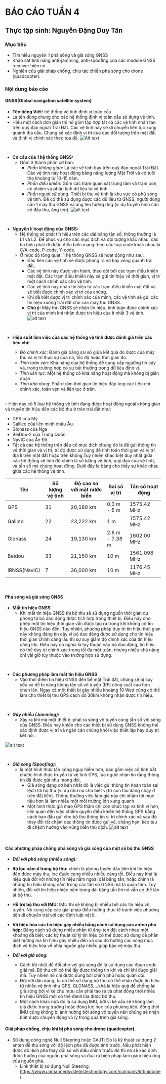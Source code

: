 # BÁO CÁO TUẦN 4
## Thực tập sinh: Nguyễn Đặng Duy Tân

### **Mục tiêu**
- Tìm hiểu nguyên lí phá sóng và giả sóng GNSS
- Khảo sát tính năng anti-jamming, anti-spoofing của các module GNSS receiver hiện có
- Nghiên cứu giải pháp chống, chịu tác chiến phá sóng cho drone (quadcopter). 

### **Nội dung báo cáo**
#### **GNSS(Global navigation satellite system)**
- **Tên tiếng Việt:** hệ thống vệ tinh định vị toàn cầu.
- Là tên dùng chung cho các hệ thống định vị toàn cầu sử dụng vệ tinh.
- Hiểu một cách đơn giản thì nó gồm tập hợp tất cả các vệ tinh nhân tạo trên quỹ đạo ngoài Trái Đất. Các vệ tinh này sẽ di chuyển liên tục xung quanh địa cầu. Chúng sẽ xác định vị trí của các đối tượng trên mặt đất và định vị chính xác theo tọa độ.
 <img
  src="https://csurvey.vn/img/uploads/images/GNSS-la-gi-1.jpg"
  alt="Alt text"
  title="Optional title"
  style="display: inline-block; margin: 0 auto; max-width: 300px">
<br>

- **Cơ cấu của 1 hệ thống GNSS:**
  - Gồm 3 thành phần cơ bản:
    - *Phần không gian:* Là các vệ tinh bay trên quỹ đạo ngoài Trái Đất. Các vệ tinh này hoạt động bằng năng lượng Mặt Trời và có tuổi thọ khoảng từ 10-15 năm.
    - *Phần điều khiển:* Gồm các trạm quan sát trung tâm và trạm con, có nhiệm vụ phân tích dữ liệu từ vệ tinh.
    - *Phần người sử dụng:* Thiết bị thu vệ tinh là khu vực có phủ sóng vệ tinh. Để có thể sử dụng được các dữ liệu từ GNSS, người dùng cần 1 máy thu GNSS và ăng ten tương ứng (ví dụ truyền hình cần có đầu thu, ăng ten).
![alt text](https://www.researchgate.net/profile/Ruben-Ferre/publication/339473727/figure/fig1/AS:862392992952320@1582621920170/GNSS-Segments-in-GPS-Image-taken-from-ER17.png)
<br>

- **Nguyên lí hoạt động của GNSS:**
    - Hệ thống sẽ phát tín hiệu trên các dải băng tần số, thông thường là L1 và L2. Để phục vụ cho các mục đích và đối tượng khác nhau, các tín hiệu phát đi được điều biến mang theo các loại code khác nhau là C/A-code, P-code, Y-code.
    - Ở mức độ tổng quát, 1 hệ thống GNSS sẽ hoạt động như sau:
      - Đầu tiên các vệ tinh sẽ được phóng ra và bay vòng quanh trái đất.
      - Các vệ tinh này được vận hành, theo dõi bởi các trạm điều khiển mặt đất. Các trạm điều khiển này sẽ gửi tín hiệu về thời gian, vị trí một cách chính xác cho vệ tinh.
      - Các vệ tinh này nhận tín hiệu từ các trạm điều khiển mặt đất và sẽ biết được chính xác vị trí của chúng.
      - Khi đã biết được vị trí chính xác của mình, các vệ tinh sẽ gửi các tín hiệu xuống trái đất cho các máy thu GNSS.
      - **Chú ý:** Máy thu GNSS sẽ nhận tín hiệu, tính toán được chính xác vị trí của mình khi nhận được tín hiệu của ít nhất 3 vệ tinh.
![alt text](https://talks.navixy.com/wp-content/uploads/2020/06/gps_system_how_it_works1.png)
<br>

- **Hiệu suất làm việc của các hệ thống vệ tinh được đánh giá trên các tiêu chí:**

  - *Độ chính xác:* Đánh giá bằng sai số giữa kết quả đo được của máy thu và vị trí thực sự của nó, tốc độ hoặc thời gian đo.
  - *Tính toàn vẹn:* Khả năng của hệ thống để cung cấp ngưỡng tin cậy và, trong trường hợp có sự bất thường trong dữ liệu định vị.
  - *Tính liên tục:* Một hệ thống có khả năng hoạt động mà không bị gián đoạn
  - *Tính khả dụng:* Phần trăm thời gian tín hiệu đáp ứng các tiêu chí chính xác, toàn vẹn và liên tục ở trên.
<br>
- Hiện nay có 5 loại hệ thống vệ tinh đang được hoạt động ngoài không gian và truyền tín hiệu đến các bộ thu ở trên trái đất như:

  - GPS của Mỹ
  - Galileo của liên minh châu Âu.
  - Glonass của Nga
  - BeiDou-2 của Trung Quốc
  - NavIC của Ấn Độ
- Tất cả các hệ thống trên đều có mục đích chung đó là để gửi thông tin về thời gian và vị trí, từ đó được sử dụng để tính toán thời gian và vị trí địa lí trên mặt đất hoặc trên không.Tuy nhiên khác biệt duy nhất giữa các hệ thống vệ tinh đó chính là số lượng vệ tinh, quỹ đạo của vệ tinh, và tần số mà chúng hoạt động. Dưới đây là bảng cho thấy sự khác nhau giữa các hệ thống vệ tinh.

| Tên | Số lượng vệ tinh | Độ cao so với mặt nước biển | Sai số vị trí | Tần số hoạt động |
| ------------- | ----------------- | -------------| ----------------- |---------------|
| GPS | 31 | 20,180 km | 0.3 m - 5 m | 1575.42 MHz|
|Galileo|22|23,222 km|1 m|1575.42 MHz|
|Glonass|24|19,130 km|2.8 m - 7.38 m|1602.00 MHz|
|Beidou|33|21,150 km|10 m|1561.098 MHz|
|IRNSS(NavIC)|7|36,000 km|10 m|1176.45 MHz|

<br>

#### Phá sóng và giả sóng GNSS

- **Mất tín hiệu GNSS**
    - Khi mất tín hiệu GNSS thì bộ thu sẽ sử dụng nguồn thời gian dự phòng từ bộ dao động được tích hợp trong thiết bị. Điều này cho phép một tín hiệu thời gian vẫn được tạo ra trong khi không có tín hiệu GNSS nào đến. Tuy nhiên, phương pháp duy trì tín hiệu thời gian này không đáng tin cậy vì bộ dao động được sử dụng cho tín hiệu thời gian chính càng lâu thì sự suy giảm độ chính xác của tín hiệu càng lớn. Điều này có nghĩa là tùy thuộc vào bộ dao động, tín hiệu có thể duy trì chính xác trong tối đa một tuần, nhưng nhiều khả năng chỉ vài giờ tùy thuộc vào trường hợp sử dụng.
<br>

- **Các phương pháp làm mất tín hiệu GNSS**
  - Vào thời điểm tín hiệu GNSS đến bề mặt Trái đất, chúng sẽ bị suy yếu và dễ bị năng lượng tần số vô tuyến (RF) công suất cao hơn chèn lên. Ngay cả một thiết bị gây nhiễu khoảng 10 Watt cũng có thể làm cho thiết bị thu GPS cách đó 30km không nhận được tín hiệu.
<br>

  - ***Gây nhiễu (Jamming):***
    - Xảy ra khi mà một thiết bị phát ra sóng vô tuyến cùng tần số với sóng của GNSS. Điều này khiến cho các thiết bị sử dụng GNSS không thể xác định được vị trí và ngăn cản chúng khỏi việc thiết lập hay duy trì kết nối.

![alt text](https://encrypted-tbn0.gstatic.com/images?q=tbn:ANd9GcTHFRhQtqfSJVlsa7eUU5VBM2_YzZJ2KH9eontFMIkPgxxr7tpOjjei9d30qpSd7MUYV_Q&usqp=CAU)

<br>

  - ***Giả sóng (Spoofing):***
    -  là một hình thức tấn công nguy hiểm hơn, bao gồm việc cố tình bắt chước hình thức truyền từ vệ tinh GPS, lừa người nhận tin rằng thông tin đã được gửi như mong đợi. 
       -  Giả sóng dạng cơ bản nhất đó là việc gửi thông tin hoàn toàn sai lệch tới bộ thu (ví dụ như nó cho biết vị trí con tàu đang chạy ở trên đất liền). Thông thường việc làm giả này chỉ nhắm tới mục tiêu hơn là làm nhiễu một môi trường lớn xung quanh
       -  Một hình thức giả mạo GPS thậm chí còn phức tạp và tinh vi hơn, liên quan đến việc chiếm quyền điều khiển hệ thống GPS bằng cách ban đầu gửi cho bộ thu thông tin vị trí chính xác và sau đó thay đổi rất chậm các thông tin được gửi về, chẳng hạn, kéo tàu đi chệch hướng vào vùng biển thù địch.
![alt text](https://www.researchgate.net/profile/Ebrahim-Shafiee/publication/352935771/figure/fig3/AS:994607743651849@1614144373417/A-GPS-spoofing-scenario-Spoofer-tries-to-deviate-UAV-from-the-main-trajectory.png)

<br>

#### Các phương pháp chống phá sóng và giả sóng của một số bộ thu GNSS

  - ***Đối với phá sóng (nhiễu sóng):***

- **Bộ lọc nằm ở trong bộ thu:** chính là phòng tuyến đầu tiên khi tín hiệu đến được máy thu, lọc được càng nhiều nhiễu càng tốt. Điều này khá là hiệu quả đối với những tín hiệu nằm ngoài dải băng tần, hoặc chính là những tín hiệu không nằm trong các tần số GNSS mà ta quan tâm. Tuy nhiên, đối với tín hiệu nhiệu nằm trong dải băng tần thì nó vẫn có thể lấn át bộ thu.

- **Hỗ trợ bộ thu với IMU:** IMU thì sẽ không bị nhiễu bởi các tín hiệu vô tuyến. Nó cung cấp các giải pháp điều hướng thực tế tránh việc phương tiện di chuyển trái với các định luật vật lí.

- **Vô hiệu hóa các tín hiệu gây nhiễu bằng cách sử dụng các anten phù hợp:** Bằng cách sử dụng nhiều phần tử ăng-ten đặt cách nhau một khoảng đã biết, các kỹ thuật xử lý tín hiệu có thể được sử dụng để phân biệt hướng mà tín hiệu gây nhiễu đến và sau đó hướng các sóng mục đích vô hiệu hóa về phía nguồn gây nhiễu giúp bảo vệ máy thu.

- ***Đối với giả sóng:***
    - Cách tốt nhất để đối phó với giả sóng đó là sử dụng các đoạn code giải mã. Bộ thu chỉ có thể lấy được thông tin khi và chỉ khi được giải mã. Tuy nhiên nó chỉ được dùng bởi chính phủ hoặc quân đội.
    - Đối với dân dụng, ta có thể sử dụng bộ thu có thể nhận được tín hiệu từ nhiều vệ tinh như GPS, GLONASS,...khá là hiệu quả để chống lại giả sóng bởi vì kẻ chủ mưu cần phải tạo ra và phát đồng thời nhiều tín hiệu GNSS mới có thể đánh lừa được bộ thu.
    - Một cách khác nữa đó là sử dụng IMU, bởi vì kẻ xấu sẽ không làm giả được trọng trường hoặc động lực học của phương tiện, đồng thời IMU cũng không bị ảnh hưởng bởi sóng vô tuyến nên chúng sẽ nhận biết được chuyển động vô lý trong quá trình giả sóng.


#### Giải pháp chống, chịu khi bị phá sóng cho drone (quadcopter). 
  - Sử dụng công nghệ Null Steering hoặc GAJT: Đó là kỹ thuật sử dụng 2 anten để thu sóng với độ lệch pha đã được tính trước. Nếu phát hiện được độ lệch pha thay đổi so với điều chỉnh trước đó thì nó sẽ xác định được hướng của nguồn phá sóng và đưa ra biện pháp làm giảm hiệu ứng của nguồn phá.
    - Link thiết bị sử dụng Null Steering: https://www.unmannedsystemstechnology.com/company/infinidome/ 
